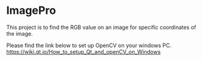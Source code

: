 # ImagePro
This project is to find the RGB value on an image for specific coordinates of the image.

Please find the link below to set up OpenCV on your windows PC.
https://wiki.qt.io/How_to_setup_Qt_and_openCV_on_Windows
